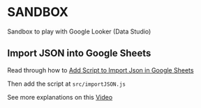 # SANDBOX

Sandbox to play with Google Looker (Data Studio)


## Import JSON into Google Sheets

Read through how to [Add Script to Import Json in Google Sheets](https://www.chicagocomputerclasses.com/google-sheets-import-json-importjson-function/)

Then add the script at `src/importJSON.js`

See more explanations on this [Video](https://www.youtube.com/watch?v=rrr99mLHRfA)


